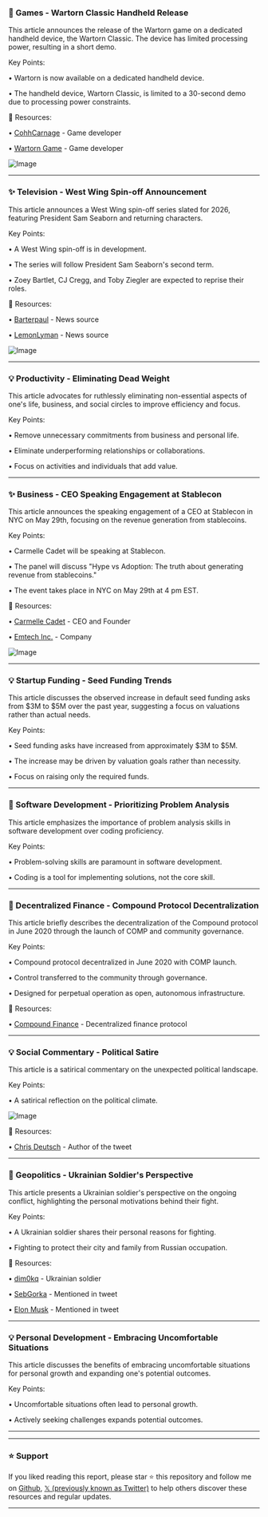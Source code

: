 ### 🚀 Games - Wartorn Classic Handheld Release

This article announces the release of the Wartorn game on a dedicated handheld device, the Wartorn Classic.  The device has limited processing power, resulting in a short demo.

Key Points:

• Wartorn is now available on a dedicated handheld device.

• The handheld device, Wartorn Classic, is limited to a 30-second demo due to processing power constraints.


🔗 Resources:

• [CohhCarnage](https://x.com/CohhCarnage) -  Game developer

• [Wartorn Game](https://x.com/Wartorn_Game) - Game developer

![Image](https://pbs.twimg.com/media/GneGLRQW8AE5SQP?format=jpg&name=small)


---

### ✨ Television - West Wing Spin-off Announcement

This article announces a West Wing spin-off series slated for 2026, featuring President Sam Seaborn and returning characters.

Key Points:

• A West Wing spin-off is in development.

• The series will follow President Sam Seaborn's second term.


•  Zoey Bartlet, CJ Cregg, and Toby Ziegler are expected to reprise their roles.


🔗 Resources:

• [Barterpaul](https://x.com/barterpaul) - News source

• [LemonLyman](https://x.com/LemonLymancom) - News source

![Image](https://pbs.twimg.com/media/GnaET7QWIAAMeNx?format=jpg&name=small)


---

### 💡 Productivity - Eliminating Dead Weight

This article advocates for ruthlessly eliminating non-essential aspects of one's life, business, and social circles to improve efficiency and focus.

Key Points:

• Remove unnecessary commitments from business and personal life.

• Eliminate underperforming relationships or collaborations.


• Focus on activities and individuals that add value.


---

### ✨ Business - CEO Speaking Engagement at Stablecon

This article announces the speaking engagement of a CEO at Stablecon in NYC on May 29th, focusing on the revenue generation from stablecoins.

Key Points:

• Carmelle Cadet will be speaking at Stablecon.

• The panel will discuss "Hype vs Adoption: The truth about generating revenue from stablecoins."

• The event takes place in NYC on May 29th at 4 pm EST.


🔗 Resources:

• [Carmelle Cadet](https://x.com/CarmelleCadet) - CEO and Founder

• [Emtech Inc.](https://x.com/emtech_inc) -  Company

![Image](https://pbs.twimg.com/media/Gnd0BF3bwAAUCPE?format=jpg&name=small)


---

### 💡 Startup Funding - Seed Funding Trends

This article discusses the observed increase in default seed funding asks from $3M to $5M over the past year, suggesting a focus on valuations rather than actual needs.

Key Points:

• Seed funding asks have increased from approximately $3M to $5M.

• The increase may be driven by valuation goals rather than necessity.


•  Focus on raising only the required funds.


---

### 🤖 Software Development - Prioritizing Problem Analysis

This article emphasizes the importance of problem analysis skills in software development over coding proficiency.

Key Points:

•  Problem-solving skills are paramount in software development.

•  Coding is a tool for implementing solutions, not the core skill.



---

### 🤖 Decentralized Finance - Compound Protocol Decentralization

This article briefly describes the decentralization of the Compound protocol in June 2020 through the launch of COMP and community governance.

Key Points:

• Compound protocol decentralized in June 2020 with COMP launch.

• Control transferred to the community through governance.

• Designed for perpetual operation as open, autonomous infrastructure.


🔗 Resources:

• [Compound Finance](https://x.com/compoundfinance) - Decentralized finance protocol


---

### 💡 Social Commentary - Political Satire

This article is a satirical commentary on the unexpected political landscape.


Key Points:

•  A satirical reflection on the political climate.


![Image](https://pbs.twimg.com/media/GndeP1mWIAAMcSg?format=jpg&name=small)

🔗 Resources:

• [Chris Deutsch](https://x.com/Chris_Deutsch) - Author of the tweet


---

### 🤖 Geopolitics - Ukrainian Soldier's Perspective

This article presents a Ukrainian soldier's perspective on the ongoing conflict, highlighting the personal motivations behind their fight.

Key Points:

• A Ukrainian soldier shares their personal reasons for fighting.

•  Fighting to protect their city and family from Russian occupation.


🔗 Resources:

• [dim0kq](https://x.com/dim0kq) - Ukrainian soldier

• [SebGorka](https://x.com/SebGorka) - Mentioned in tweet

• [Elon Musk](https://x.com/elonmusk) - Mentioned in tweet

---

### 💡 Personal Development - Embracing Uncomfortable Situations

This article discusses the benefits of embracing uncomfortable situations for personal growth and expanding one's potential outcomes.

Key Points:

•  Uncomfortable situations often lead to personal growth.

•  Actively seeking challenges expands potential outcomes.



---


---

### ⭐️ Support

If you liked reading this report, please star ⭐️ this repository and follow me on [Github](https://github.com/Drix10), [𝕏 (previously known as Twitter)](https://x.com/DRIX_10_) to help others discover these resources and regular updates.

---